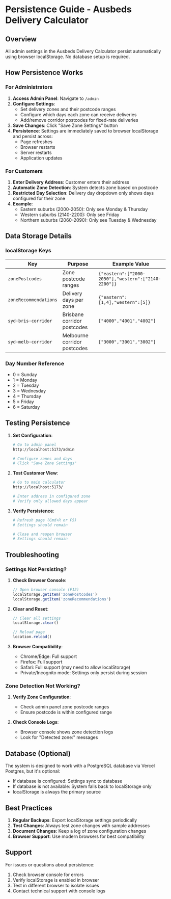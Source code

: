 # Persistence Guide - Ausbeds Delivery Calculator

## Overview
All admin settings in the Ausbeds Delivery Calculator persist automatically using browser localStorage. No database setup is required.

## How Persistence Works

### For Administrators

1. **Access Admin Panel**: Navigate to `/admin`
2. **Configure Settings**:
   - Set delivery zones and their postcode ranges
   - Configure which days each zone can receive deliveries
   - Add/remove corridor postcodes for fixed-rate deliveries
3. **Save Changes**: Click "Save Zone Settings" button
4. **Persistence**: Settings are immediately saved to browser localStorage and persist across:
   - Page refreshes
   - Browser restarts
   - Server restarts
   - Application updates

### For Customers

1. **Enter Delivery Address**: Customer enters their address
2. **Automatic Zone Detection**: System detects zone based on postcode
3. **Restricted Day Selection**: Delivery day dropdown only shows days configured for their zone
4. **Example**:
   - Eastern suburbs (2000-2050): Only see Monday & Thursday
   - Western suburbs (2140-2200): Only see Friday
   - Northern suburbs (2060-2090): Only see Tuesday & Wednesday

## Data Storage Details

### localStorage Keys

| Key | Purpose | Example Value |
|-----|---------|---------------|
| `zonePostcodes` | Zone postcode ranges | `{"eastern":["2000-2050"],"western":["2140-2200"]}` |
| `zoneRecommendations` | Delivery days per zone | `{"eastern":[1,4],"western":[5]}` |
| `syd-bris-corridor` | Brisbane corridor postcodes | `["4000","4001","4002"]` |
| `syd-melb-corridor` | Melbourne corridor postcodes | `["3000","3001","3002"]` |

### Day Number Reference
- 0 = Sunday
- 1 = Monday
- 2 = Tuesday
- 3 = Wednesday
- 4 = Thursday
- 5 = Friday
- 6 = Saturday

## Testing Persistence

1. **Set Configuration**:
   ```bash
   # Go to admin panel
   http://localhost:5173/admin
   
   # Configure zones and days
   # Click "Save Zone Settings"
   ```

2. **Test Customer View**:
   ```bash
   # Go to main calculator
   http://localhost:5173/
   
   # Enter address in configured zone
   # Verify only allowed days appear
   ```

3. **Verify Persistence**:
   ```bash
   # Refresh page (Cmd+R or F5)
   # Settings should remain
   
   # Close and reopen browser
   # Settings should remain
   ```

## Troubleshooting

### Settings Not Persisting?

1. **Check Browser Console**:
   ```javascript
   // Open browser console (F12)
   localStorage.getItem('zonePostcodes')
   localStorage.getItem('zoneRecommendations')
   ```

2. **Clear and Reset**:
   ```javascript
   // Clear all settings
   localStorage.clear()
   
   // Reload page
   location.reload()
   ```

3. **Browser Compatibility**:
   - Chrome/Edge: Full support
   - Firefox: Full support
   - Safari: Full support (may need to allow localStorage)
   - Private/Incognito mode: Settings only persist during session

### Zone Detection Not Working?

1. **Verify Zone Configuration**:
   - Check admin panel zone postcode ranges
   - Ensure postcode is within configured range

2. **Check Console Logs**:
   - Browser console shows zone detection logs
   - Look for "Detected zone:" messages

## Database (Optional)

The system is designed to work with a PostgreSQL database via Vercel Postgres, but it's optional:
- If database is configured: Settings sync to database
- If database is not available: System falls back to localStorage only
- localStorage is always the primary source

## Best Practices

1. **Regular Backups**: Export localStorage settings periodically
2. **Test Changes**: Always test zone changes with sample addresses
3. **Document Changes**: Keep a log of zone configuration changes
4. **Browser Support**: Use modern browsers for best compatibility

## Support

For issues or questions about persistence:
1. Check browser console for errors
2. Verify localStorage is enabled in browser
3. Test in different browser to isolate issues
4. Contact technical support with console logs